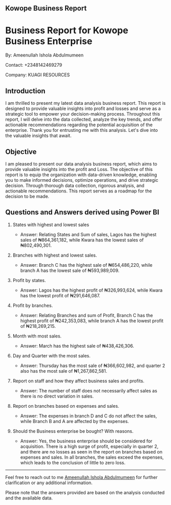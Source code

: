 ## Kowope Business Report
# Business Report for Kowope Business Enterprise

By: Ameenullah Ishola Abdulmumeen

Contact: +2348142469279

Company: KUAGI RESOURCES

## Introduction

I am thrilled to present my latest data analysis business report. This report is designed to provide valuable insights into profit and losses and serve as a strategic tool to empower your decision-making process. Throughout this report, I will delve into the data collected, analyze the key trends, and offer actionable recommendations regarding the potential acquisition of the enterprise. Thank you for entrusting me with this analysis. Let's dive into the valuable insights that await.

## Objective

I am pleased to present our data analysis business report, which aims to provide valuable insights into the profit and Loss. The objective of this report is to equip the organization with data-driven knowledge, enabling you to make informed decisions, optimize operations, and drive strategic decision. Through thorough data collection, rigorous analysis, and actionable recommendations. This report serves as a roadmap for the decision to be made.

## Questions and Answers derived using Power BI

1. States with highest and lowest sales
   - Answer: Relating States and Sum of sales, Lagos has the highest sales of ₦864,361,182, while Kwara has the lowest sales of ₦802,490,301.

2. Branches with highest and lowest sales.
   - Answer: Branch C has the highest sale of ₦654,486,220, while branch A has the lowest sale of ₦593,989,009.

3. Profit by states.
   - Answer: Lagos has the highest profit of ₦326,993,624, while Kwara has the lowest profit of ₦291,646,087.

4. Profit by branches.
   - Answer: Relating Branches and sum of Profit, Branch C has the highest profit of ₦242,353,083, while branch A has the lowest profit of ₦218,269,215.

5. Month with most sales.
   - Answer: March has the highest sale of ₦438,426,306.

6. Day and Quarter with the most sales.
   - Answer: Thursday has the most sale of ₦366,602,982, and quarter 2 also has the most sale of ₦1,267,862,581.

7. Report on staff and how they affect business sales and profits.
   - Answer: The number of staff does not necessarily affect sales as there is no direct variation in sales.

8. Report on branches based on expenses and sales.
   - Answer: The expenses in branch D and C do not affect the sales, while Branch B and A are affected by the expenses.

9. Should the Business enterprise be bought? With reasons.
   - Answer: Yes, the business enterprise should be considered for acquisition. There is a high surge of profit, especially in quarter 2, and there are no losses as seen in the report on branches based on expenses and sales. In all branches, the sales exceed the expenses, which leads to the conclusion of little to zero loss.


---
Feel free to reach out to me [Ameenullah Ishola Abdulmumeen](https://www.linkedin.com/in/abdulmumeen-ameenullah-ishola) for further clarification or any additional information.

Please note that the answers provided are based on the analysis conducted and the available data.
